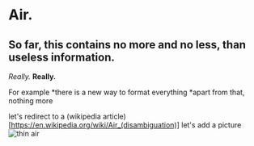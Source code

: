 # Air.
## So far, this contains no more and no less, than useless information.  
*Really.*
**Really.**

For example
*there is a new way to format everything
*apart from that, nothing more

let's redirect to a (wikipedia article)[https://en.wikipedia.org/wiki/Air_(disambiguation)]
let's add a picture ![thin air](https://upload.wikimedia.org/wikipedia/commons/b/be/Top_of_Atmosphere.jpg)

